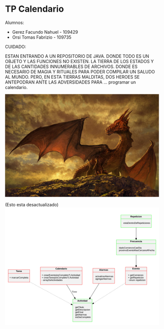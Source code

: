 # TP Calendario

Alumnos:

- Gerez Facundo Nahuel - 109429
- Orsi Tomas Fabrizio - 109735

CUIDADO:

ESTAN ENTRANDO A UN REPOSITORIO DE JAVA. DONDE TODO ES UN OBJETO Y LAS FUNCIONES NO EXISTEN.
LA TIERRA DE LOS ESTADOS Y DE LAS CANTIDADES INNUMERABLES DE ARCHIVOS.
DONDE ES NECESARIO DE MAGIA Y RITUALES PARA PODER COMPILAR UN SALUDO AL MUNDO.
PERO, EN ESTA TIERRAS MALDITAS, DOS HEROES SE ANTEPODRAN ANTE LAS ADVERSIDADES
PARA ... programar un calendario. 

![Here be dragons](dragon.jpg)






(Esto esta desactualizado)
![Diagrama UML](Diagrama/diagramaClases.png)
